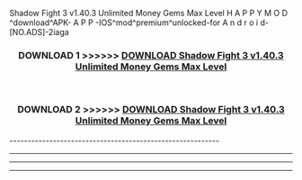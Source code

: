  Shadow Fight 3 v1.40.3 Unlimited Money Gems Max Level  H A P P Y M O D ^download^APK- A P P -IOS^mod^premium^unlocked-for A n d r o i d-[NO.ADS]-2iaga



<div align="center">

<h3>DOWNLOAD 1 >>>>>> <a href="https://en-mod.web.app/?en= Shadow Fight 3 v1.40.3 Unlimited Money Gems Max Level ">DOWNLOAD Shadow Fight 3 v1.40.3 Unlimited Money Gems Max Level  </a></h3><br>

<h3>DOWNLOAD 2 >>>>>> <a href="https://en-mod.web.app/?en= Shadow Fight 3 v1.40.3 Unlimited Money Gems Max Level ">DOWNLOAD Shadow Fight 3 v1.40.3 Unlimited Money Gems Max Level  </a></h3>

</div>
----------------------------------------------------------

----------------------------------------------------------

----------------------------------------------------------

----------------------------------------------------------



